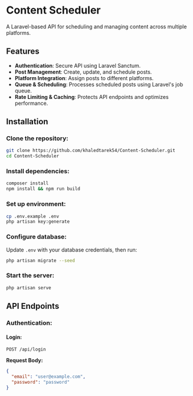# Content Scheduler
A Laravel-based API for scheduling and managing content across multiple platforms.

## Features
- **Authentication**: Secure API using Laravel Sanctum.
- **Post Management**: Create, update, and schedule posts.
- **Platform Integration**: Assign posts to different platforms.
- **Queue & Scheduling**: Processes scheduled posts using Laravel's job queue.
- **Rate Limiting & Caching**: Protects API endpoints and optimizes performance.

## Installation

### Clone the repository:
```bash
git clone https://github.com/khaledtarek54/Content-Scheduler.git  
cd Content-Scheduler
```

### Install dependencies:
```bash
composer install  
npm install && npm run build  
```

### Set up environment:
```bash
cp .env.example .env  
php artisan key:generate  
```

### Configure database:
Update `.env` with your database credentials, then run:
```bash
php artisan migrate --seed  
```

### Start the server:
```bash
php artisan serve  
```

## API Endpoints

### Authentication:
#### Login:
```http
POST /api/login
```
**Request Body:**
```json
{
  "email": "user@example.com",
  "password": "password"
}
```





